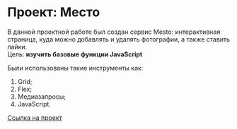 # Проект: Место
  
  В данной проектной работе был создан сервис Mesto: интерактивная страница, куда можно добавлять и удалять фотографии, а также ставить лайки.  
  Цель: **изучить базовые функции JavaScript**
  
  Были использованы такие инструменты как:  
  1. Grid;
  2. Flex;
  3. Медиазапросы;
  4. JavaScript.  
    
[Ссылка на проект](https://lolewkaa.github.io/mesto/index.html)

